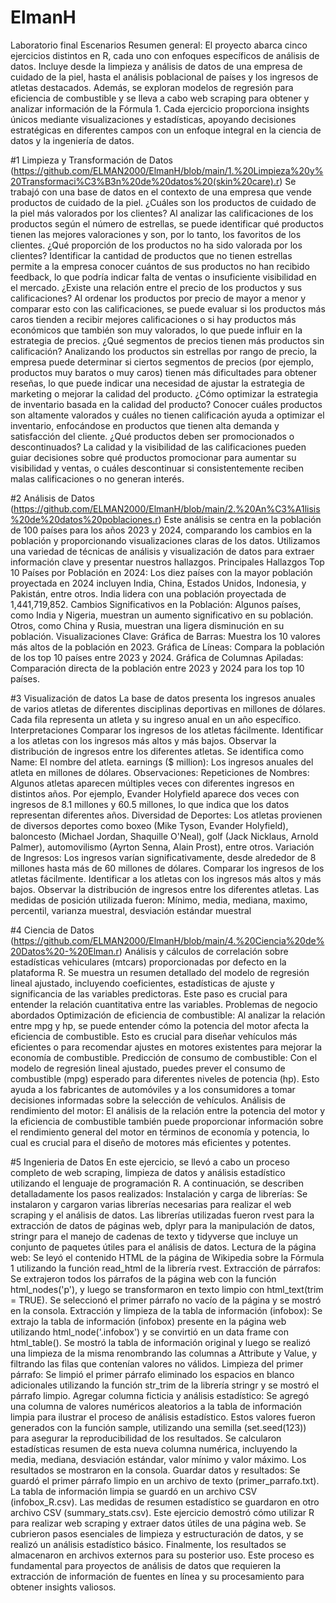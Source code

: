 # ElmanH
Laboratorio final Escenarios
Resumen general:
El proyecto abarca cinco ejercicios distintos en R, cada uno con enfoques específicos de análisis de datos. Incluye desde la limpieza y análisis de datos de una empresa de cuidado de la piel, hasta el análisis poblacional de países y los ingresos de atletas destacados. Además, se exploran modelos de regresión para eficiencia de combustible y se lleva a cabo web scraping para obtener y analizar información de la Fórmula 1. Cada ejercicio proporciona insights únicos mediante visualizaciones y estadísticas, apoyando decisiones estratégicas en diferentes campos con un enfoque integral en la ciencia de datos y la ingeniería de datos.

#1 Limpieza y Transformación de Datos (https://github.com/ELMAN2000/ElmanH/blob/main/1.%20Limpieza%20y%20Transformaci%C3%B3n%20de%20datos%20(skin%20care).r)
Se trabajó con una base de datos en el contexto de una empresa que vende productos de cuidado de la piel. 
¿Cuáles son los productos de cuidado de la piel más valorados por los clientes?
Al analizar las calificaciones de los productos según el número de estrellas, se puede identificar qué productos tienen las mejores valoraciones y son, por lo tanto, los favoritos de los clientes.
¿Qué proporción de los productos no ha sido valorada por los clientes?
Identificar la cantidad de productos que no tienen estrellas permite a la empresa conocer cuántos de sus productos no han recibido feedback, lo que podría indicar falta de ventas o insuficiente visibilidad en el mercado.
¿Existe una relación entre el precio de los productos y sus calificaciones?
Al ordenar los productos por precio de mayor a menor y comparar esto con las calificaciones, se puede evaluar si los productos más caros tienden a recibir mejores calificaciones o si hay productos más económicos que también son muy valorados, lo que puede influir en la estrategia de precios.
¿Qué segmentos de precios tienen más productos sin calificación?
Analizando los productos sin estrellas por rango de precio, la empresa puede determinar si ciertos segmentos de precios (por ejemplo, productos muy baratos o muy caros) tienen más dificultades para obtener reseñas, lo que puede indicar una necesidad de ajustar la estrategia de marketing o mejorar la calidad del producto.
¿Cómo optimizar la estrategia de inventario basada en la calidad del producto?
Conocer cuáles productos son altamente valorados y cuáles no tienen calificación ayuda a optimizar el inventario, enfocándose en productos que tienen alta demanda y satisfacción del cliente.
¿Qué productos deben ser promocionados o descontinuados?
La calidad y la visibilidad de las calificaciones pueden guiar decisiones sobre qué productos promocionar para aumentar su visibilidad y ventas, o cuáles descontinuar si consistentemente reciben malas calificaciones o no generan interés.

#2 Análisis de Datos (https://github.com/ELMAN2000/ElmanH/blob/main/2.%20An%C3%A1lisis%20de%20datos%20poblaciones.r)
Este análisis se centra en la población de 100 países para los años 2023 y 2024, comparando los cambios en la población y proporcionando visualizaciones claras de los datos. Utilizamos una variedad de técnicas de análisis y visualización de datos para extraer información clave y presentar nuestros hallazgos.     Principales Hallazgos
Top 10 Países por Población en 2024:
Los diez países con la mayor población proyectada en 2024 incluyen India, China, Estados Unidos, Indonesia, y Pakistán, entre otros.
India lidera con una población proyectada de 1,441,719,852.
Cambios Significativos en la Población:
Algunos países, como India y Nigeria, muestran un aumento significativo en su población.
Otros, como China y Rusia, muestran una ligera disminución en su población.
Visualizaciones Clave:
Gráfica de Barras: Muestra los 10 valores más altos de la población en 2023.
Gráfica de Líneas: Compara la población de los top 10 países entre 2023 y 2024.
Gráfica de Columnas Apiladas: Comparación directa de la población entre 2023 y 2024 para los top 10 países.

#3 Visualización de datos
La base de datos presenta los ingresos anuales de varios atletas de diferentes disciplinas deportivas en millones de dólares. Cada fila representa un atleta y su ingreso anual en un año específico. 
Interpretaciones
Comparar los ingresos de los atletas fácilmente.
Identificar a los atletas con los ingresos más altos y más bajos.
Observar la distribución de ingresos entre los diferentes atletas.
Se identifica como
Name: El nombre del atleta.
earnings ($ million): Los ingresos anuales del atleta en millones de dólares.
Observaciones:
Repeticiones de Nombres: Algunos atletas aparecen múltiples veces con diferentes ingresos en distintos años. Por ejemplo, Evander Holyfield aparece dos veces con ingresos de 8.1 millones y 60.5 millones, lo que indica que los datos representan diferentes años.
Diversidad de Deportes: Los atletas provienen de diversos deportes como boxeo (Mike Tyson, Evander Holyfield), baloncesto (Michael Jordan, Shaquille O'Neal), golf (Jack Nicklaus, Arnold Palmer), automovilismo (Ayrton Senna, Alain Prost), entre otros.
Variación de Ingresos: Los ingresos varían significativamente, desde alrededor de 8 millones hasta más de 60 millones de dólares.
Comparar los ingresos de los atletas fácilmente.
Identificar a los atletas con los ingresos más altos y más bajos.
Observar la distribución de ingresos entre los diferentes atletas.
Las medidas de posición utilizada fueron:
Mínimo, media, mediana, maximo, percentil, varianza muestral, desviación estándar muestral

#4 Ciencia de Datos (https://github.com/ELMAN2000/ElmanH/blob/main/4.%20Ciencia%20de%20Datos%20-%20Elman.r)
Análisis y cálculos de correlación sobre estadísticas vehiculares (mtcars) proporcionadas por defecto en la plataforma R.
Se muestra un resumen detallado del modelo de regresión lineal ajustado, incluyendo coeficientes, estadísticas de ajuste y significancia de las variables predictoras. Este paso es crucial para entender la relación cuantitativa entre las variables.
Problemas de negocio abordados
Optimización de eficiencia de combustible: Al analizar la relación entre mpg y hp, se puede entender cómo la potencia del motor afecta la eficiencia de combustible. Esto es crucial para diseñar vehículos más eficientes o para recomendar ajustes en motores existentes para mejorar la economía de combustible.
Predicción de consumo de combustible: Con el modelo de regresión lineal ajustado, puedes prever el consumo de combustible (mpg) esperado para diferentes niveles de potencia (hp). Esto ayuda a los fabricantes de automóviles y a los consumidores a tomar decisiones informadas sobre la selección de vehículos.
Análisis de rendimiento del motor: El análisis de la relación entre la potencia del motor y la eficiencia de combustible también puede proporcionar información sobre el rendimiento general del motor en términos de economía y potencia, lo cual es crucial para el diseño de motores más eficientes y potentes.

#5 Ingenieria de Datos
En este ejercicio, se llevó a cabo un proceso completo de web scraping, limpieza de datos y análisis estadístico utilizando el lenguaje de programación R. A continuación, se describen detalladamente los pasos realizados:
Instalación y carga de librerías:
Se instalaron y cargaron varias librerías necesarias para realizar el web scraping y el análisis de datos. Las librerías utilizadas fueron rvest para la extracción de datos de páginas web, dplyr para la manipulación de datos, stringr para el manejo de cadenas de texto y tidyverse que incluye un conjunto de paquetes útiles para el análisis de datos.
Lectura de la página web:
Se leyó el contenido HTML de la página de Wikipedia sobre la Fórmula 1 utilizando la función read_html de la librería rvest.
Extracción de párrafos:
Se extrajeron todos los párrafos de la página web con la función html_nodes('p'), y luego se transformaron en texto limpio con html_text(trim = TRUE).
Se seleccionó el primer párrafo no vacío de la página y se mostró en la consola.
Extracción y limpieza de la tabla de información (infobox):
Se extrajo la tabla de información (infobox) presente en la página web utilizando html_node('.infobox') y se convirtió en un data frame con html_table().
Se mostró la tabla de información original y luego se realizó una limpieza de la misma renombrando las columnas a Attribute y Value, y filtrando las filas que contenían valores no válidos.
Limpieza del primer párrafo:
Se limpió el primer párrafo eliminado los espacios en blanco adicionales utilizando la función str_trim de la librería stringr y se mostró el párrafo limpio.
Agregar columna ficticia y análisis estadístico:
Se agregó una columna de valores numéricos aleatorios a la tabla de información limpia para ilustrar el proceso de análisis estadístico. Estos valores fueron generados con la función sample, utilizando una semilla (set.seed(123)) para asegurar la reproducibilidad de los resultados.
Se calcularon estadísticas resumen de esta nueva columna numérica, incluyendo la media, mediana, desviación estándar, valor mínimo y valor máximo. Los resultados se mostraron en la consola.
Guardar datos y resultados:
Se guardó el primer párrafo limpio en un archivo de texto (primer_parrafo.txt).
La tabla de información limpia se guardó en un archivo CSV (infobox_R.csv).
Las medidas de resumen estadístico se guardaron en otro archivo CSV (summary_stats.csv).
Este ejercicio demostró cómo utilizar R para realizar web scraping y extraer datos útiles de una página web. Se cubrieron pasos esenciales de limpieza y estructuración de datos, y se realizó un análisis estadístico básico. Finalmente, los resultados se almacenaron en archivos externos para su posterior uso. Este proceso es fundamental para proyectos de análisis de datos que requieren la extracción de información de fuentes en línea y su procesamiento para obtener insights valiosos.


